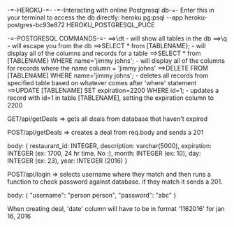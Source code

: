 -=-HEROKU-=-
-=-Interacting with online Postgresql db-=-
Enter this in your terminal to access the db directly:
heroku pg:psql --app heroku-postgres-bc93e872 HEROKU_POSTGRESQL_PUCE

-=-POSTGRESQL COMMANDS-=-
==>\dt - will show all tables in the db
==>\q - will escape you from the db
==>SELECT * from [TABLENAME}; - will display all of the columns and records for a table
==>SELECT * from [TABLENAME} WHERE name='jimmy johns'; - will display all of the columns for records where the name column = 'jimmy johns'
==>DELETE FROM [TABLENAME] WHERE name='jimmy johns'; - deletes all records from specified table based on whatever comes after 'where' statement
==>UPDATE [TABLENAME] SET expiration=2200 WHERE id=1; - updates a record with id=1 in table [TABLENAME], setting the expiration column to 2200

GET/api/getDeals => gets all deals from database that haven't expired

POST/api/getDeals => creates a deal from req.body and sends a 201

body: {
	restaurant_id: INTEGER,
  	description: varchar(5000),
  	expiration: INTEGER (ex: 1700, 24 hr time. No :),
    month: INTEGER (ex: 10),
    day: INTEGER (ex: 23),
    year: INTEGER (2016)
	}

POST/api/login => selects username where they match and then runs a function to check password against database. if they match it sends a 201.

body: {
	"username": "person person",
	"password": "abc"
	}


When creating deal, 'date' column will have to be in format '1162016' for jan 16, 2016
